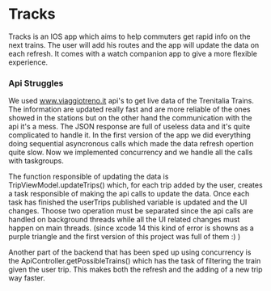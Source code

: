 
# Tracks

Tracks is an IOS app which aims to help commuters get rapid info on the next trains. The user will add his routes and the app will update the data on each refresh. It comes with a watch companion app to give a more flexible experience.

### Api Struggles
We used www.viaggiotreno.it api's to get live data of the Trenitalia Trains. The information are updated really fast and are more reliable of the ones showed in the stations but on the other hand the communication with the api it's a mess. The JSON response are full of useless data and it's quite complicated to handle it. In the first version of the app we did everything doing sequential asyncronous calls which made the data refresh opertion quite slow. Now we implemented concurrency and we handle all the calls with taskgroups.

The function responsible of updating the data is TripViewModel.updateTrips() which, for each trip added by the user, creates a task responsible of making the api calls to update the data. Once each task has finished the userTrips published variable is updated and the UI changes. Thoose two operation must be separated since the api calls are handled on background threads while all the UI related changes must happen on main threads. (since xcode 14 this kind of error is showns as a purple triangle and the first version of this project was full of them :) ) 

Another part of the backend that has been sped up using concurrency is the ApiController.getPossibleTrains() which has the task of filtering the train given the user trip. This makes both the refresh and the adding of a new trip way faster.
